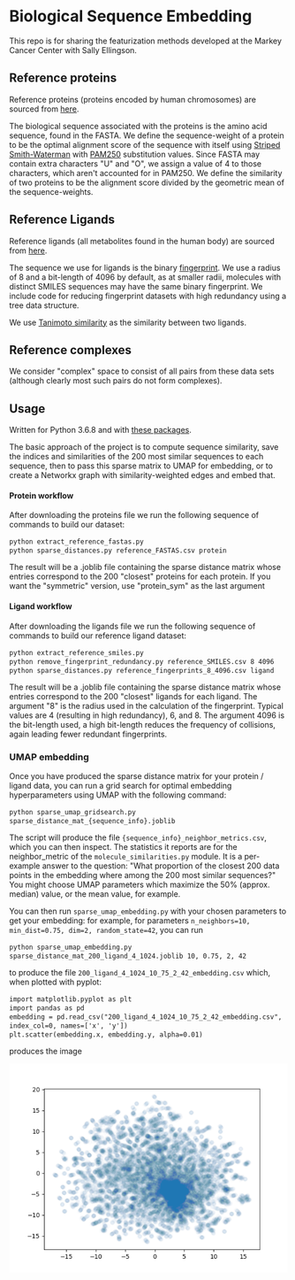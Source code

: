# Biological Sequence Embedding
This repo is for sharing the featurization methods developed at the Markey Cancer Center with Sally Ellingson.

## Reference proteins
Reference proteins (proteins encoded by human chromosomes) are sourced from [here](https://www.uniprot.org/proteomes/UP000005640).

The biological sequence associated with the proteins is the amino acid sequence, found in the FASTA. We define the sequence-weight of a protein to be the optimal alignment score of the sequence with itself using [Striped Smith-Waterman](http://scikit-bio.org/docs/0.1.1/core.ssw.html) with [PAM250](https://biopython.org/DIST/docs/api/Bio.SubsMat.MatrixInfo-module.html#pam250) substitution values. Since FASTA may contain extra characters "U" and "O", we assign a value of 4 to those characters, which aren't accounted for in PAM250. We define the similarity of two proteins to be the alignment score divided by the geometric mean of the sequence-weights.

## Reference Ligands
Reference ligands (all metabolites found in
the human body) are sourced from [here](http://www.hmdb.ca/downloads).

The sequence we use for ligands is the binary [fingerprint](https://www.rdkit.org/docs/GettingStartedInPython.html). We use a radius of 8 and a bit-length of 4096 by default, as at smaller radii, molecules with distinct SMILES sequences may have the same binary fingerprint. We include code for reducing fingerprint datasets with high redundancy using a tree data structure.

We use [Tanimoto similarity](https://scikit-learn.org/stable/modules/generated/sklearn.metrics.jaccard_score.html) as the similarity between two ligands.

## Reference complexes
We consider "complex" space to consist of all pairs from these data sets (although clearly most such pairs do not form complexes).


## Usage
Written for Python 3.6.8 and with [these packages](https://github.com/BrianDavisMath/biological_sequence_embedding/blob/master/packages.txt).

The basic approach of the project is to compute sequence similarity, save the indices and similarities of the 200 most similar sequences to each sequence, then to pass this sparse matrix to UMAP for embedding, or to create a Networkx graph with similarity-weighted edges and embed that.  

#### Protein workflow
After downloading the proteins file we run the following sequence of commands to build our dataset:

  ```
  python extract_reference_fastas.py
  python sparse_distances.py reference_FASTAS.csv protein
  ```
The result will be a .joblib file containing the sparse distance matrix whose entries correspond to the 200 "closest" proteins for each protein. If you want the "symmetric" version, use "protein_sym" as the last argument
#### Ligand workflow
After downloading the ligands file we run the following sequence of commands to build our reference ligand dataset:

  ```
  python extract_reference_smiles.py
  python remove_fingerprint_redundancy.py reference_SMILES.csv 8 4096
  python sparse_distances.py reference_fingerprints_8_4096.csv ligand
  ```
The result will be a .joblib file containing the sparse distance matrix whose entries correspond to the 200 "closest" ligands for each ligand.
The argument "8" is the radius used in the calculation of the fingerprint. Typical values are 4 (resulting in high redundancy), 6, and 8.
The argument 4096 is the bit-length used, a high bit-length reduces the frequency of collisions, again leading fewer redundant fingerprints.

### UMAP embedding
Once you have produced the sparse distance matrix for your protein / ligand data, you can run a grid search for optimal embedding hyperparameters using UMAP with the following command:

  ```
  python sparse_umap_gridsearch.py sparse_distance_mat_{sequence_info}.joblib
  ```
  The script will produce the file ```{sequence_info}_neighbor_metrics.csv```, which you can then inspect. The statistics it reports are for the neighbor_metric of the ```molecule_similarities.py``` module. It is a per-example answer to the question: "What proportion of the closest 200 data points in the embedding where among the 200 most similar sequences?" You might choose UMAP parameters which maximize the 50% (approx. median) value, or the mean value, for example. 
  
  You can then run ```sparse_umap_embedding.py``` with your chosen parameters to get your embedding:
  for example, for parameters ```n_neighbors=10, min_dist=0.75, dim=2, random_state=42```, you can run
  ```
  python sparse_umap_embedding.py sparse_distance_mat_200_ligand_4_1024.joblib 10, 0.75, 2, 42
  ```
  to produce the file ```200_ligand_4_1024_10_75_2_42_embedding.csv```
  which, when plotted with pyplot:
  ```
  import matplotlib.pyplot as plt
  import pandas as pd
  embedding = pd.read_csv("200_ligand_4_1024_10_75_2_42_embedding.csv", index_col=0, names=['x', 'y'])
  plt.scatter(embedding.x, embedding.y, alpha=0.01)
  ```
  produces the image
  
  ![alt text](https://github.com/BrianDavisMath/biological_sequence_embedding/blob/master/200_ligand_4_1024_10_75_2_4.png "embedded ligands visualization")
  
  

